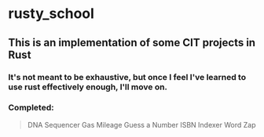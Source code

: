 # rusty_school

## This is an implementation of some CIT projects in Rust

### It's not meant to be exhaustive, but once I feel I've learned to use rust effectively enough, I'll move on.

### Completed:

> DNA Sequencer
> Gas Mileage
> Guess a Number
> ISBN Indexer
> Word Zap